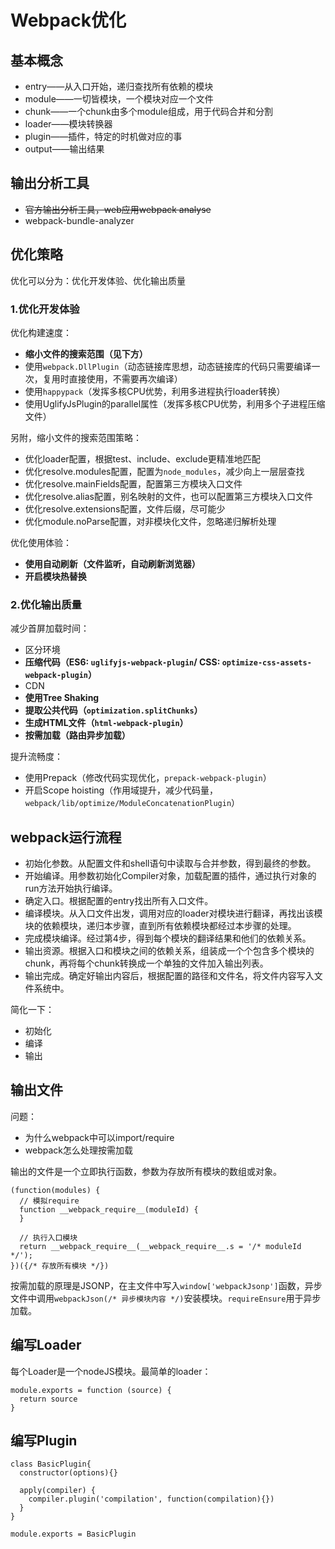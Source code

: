 # Webpack优化

## 基本概念

* entry——从入口开始，递归查找所有依赖的模块
* module——一切皆模块，一个模块对应一个文件
* chunk——一个chunk由多个module组成，用于代码合并和分割
* loader——模块转换器
* plugin——插件，特定的时机做对应的事
* output——输出结果

## 输出分析工具

* ~~官方输出分析工具，web应用webpack analyse~~
* webpack-bundle-analyzer

## 优化策略

优化可以分为：优化开发体验、优化输出质量

### 1.优化开发体验

优化构建速度：
* **缩小文件的搜索范围（见下方）**
* 使用`webpack.DllPlugin`（动态链接库思想，动态链接库的代码只需要编译一次，复用时直接使用，不需要再次编译）
* 使用`happypack`（发挥多核CPU优势，利用多进程执行loader转换）
* 使用UglifyJsPlugin的parallel属性（发挥多核CPU优势，利用多个子进程压缩文件）

另附，缩小文件的搜索范围策略：
* 优化loader配置，根据test、include、exclude更精准地匹配
* 优化resolve.modules配置，配置为`node_modules`，减少向上一层层查找
* 优化resolve.mainFields配置，配置第三方模块入口文件
* 优化resolve.alias配置，别名映射的文件，也可以配置第三方模块入口文件
* 优化resolve.extensions配置，文件后缀，尽可能少
* 优化module.noParse配置，对非模块化文件，忽略递归解析处理

优化使用体验：
* **使用自动刷新（文件监听，自动刷新浏览器）**
* **开启模块热替换**

### 2.优化输出质量

减少首屏加载时间：
* 区分环境
* **压缩代码（ES6: `uglifyjs-webpack-plugin`/ CSS: `optimize-css-assets-webpack-plugin`）**
* CDN
* **使用Tree Shaking**
* **提取公共代码（`optimization.splitChunks`）**
* **生成HTML文件（`html-webpack-plugin`）**
* **按需加载（路由异步加载）**

提升流畅度：
* 使用Prepack（修改代码实现优化，`prepack-webpack-plugin`）
* 开启Scope hoisting（作用域提升，减少代码量，`webpack/lib/optimize/ModuleConcatenationPlugin`）

## webpack运行流程

* 初始化参数。从配置文件和shell语句中读取与合并参数，得到最终的参数。
* 开始编译。用参数初始化Compiler对象，加载配置的插件，通过执行对象的run方法开始执行编译。
* 确定入口。根据配置的entry找出所有入口文件。
* 编译模块。从入口文件出发，调用对应的loader对模块进行翻译，再找出该模块的依赖模块，递归本步骤，直到所有依赖模块都经过本步骤的处理。
* 完成模块编译。经过第4步，得到每个模块的翻译结果和他们的依赖关系。
* 输出资源。根据入口和模块之间的依赖关系，组装成一个个包含多个模块的chunk，再将每个chunk转换成一个单独的文件加入输出列表。
* 输出完成。确定好输出内容后，根据配置的路径和文件名，将文件内容写入文件系统中。

简化一下：
* 初始化
* 编译
* 输出

## 输出文件

问题：

* 为什么webpack中可以import/require
* webpack怎么处理按需加载

输出的文件是一个立即执行函数，参数为存放所有模块的数组或对象。

    (function(modules) {
      // 模拟require
      function __webpack_require__(moduleId) {
      }

      // 执行入口模块
      return __webpack_require__(__webpack_require__.s = '/* moduleId */');
    })({/* 存放所有模块 */})

按需加载的原理是JSONP，在主文件中写入`window['webpackJsonp']`函数，异步文件中调用`webpackJson(/* 异步模块内容 */)`安装模块。`requireEnsure`用于异步加载。

## 编写Loader

每个Loader是一个nodeJS模块。最简单的loader：

    module.exports = function (source) {
      return source
    }
    
## 编写Plugin

    class BasicPlugin{
      constructor(options){}

      apply(compiler) {
        compiler.plugin('compilation', function(compilation){})
      }
    }

    module.exports = BasicPlugin

